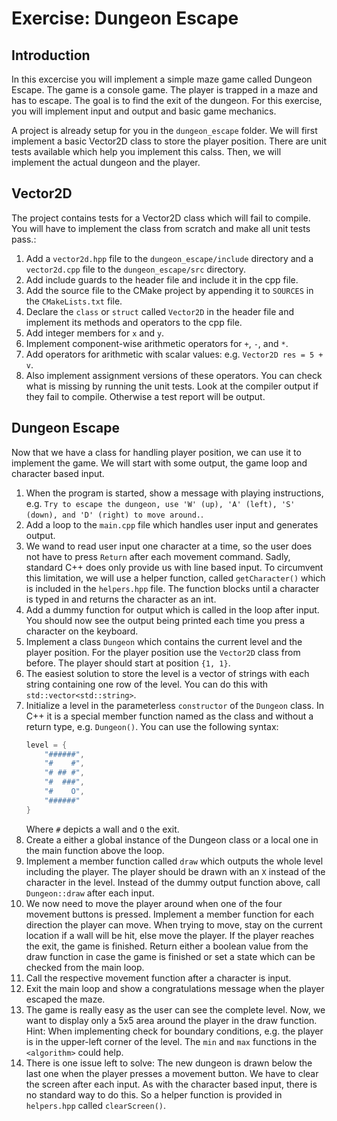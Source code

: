 # Exercise: Dungeon Escape

## Introduction

In this excercise you will implement a simple maze game called Dungeon Escape. The game is a console game. The player is trapped in a maze and has to escape. The goal is to find the exit of the dungeon. For this exercise, you will implement input and output and basic game mechanics.

A project is already setup for you in the `dungeon_escape` folder. We will first implement a basic Vector2D class to store the player position. There are unit tests available which help you implement this calss. Then, we will implement the actual dungeon and the player.

## Vector2D

The project contains tests for a Vector2D class which will fail to compile. You will have to implement the class from scratch and make all unit tests pass.:
1. Add a `vector2d.hpp` file to the `dungeon_escape/include` directory and a `vector2d.cpp` file to the `dungeon_escape/src` directory.
2. Add include guards to the header file and include it in the cpp file.
3. Add the source file to the CMake project by appending it to `SOURCES` in the `CMakeLists.txt` file.
4. Declare the `class` or `struct` called `Vector2D` in the header file and implement its methods and operators to the cpp file.
5. Add integer members for `x` and `y`.
6. Implement component-wise arithmetic operators for `+`, `-`, and `*`.
7. Add operators for arithmetic with scalar values: e.g. `Vector2D res = 5 + v`.
8. Also implement assignment versions of these operators.
 You can check what is missing by running the unit tests. Look at the compiler output if they fail to compile. Otherwise a test report will be output.

## Dungeon Escape

Now that we have a class for handling player position, we can use it to implement the game. We will start with some output, the game loop and character based input.
1. When the program is started, show a message with playing instructions, e.g. `Try to escape the dungeon, use 'W' (up), 'A' (left), 'S' (down), and 'D' (right) to move around.`.
2. Add a loop to the `main.cpp` file which handles user input and generates output.
3. We wand to read user input one character at a time, so the user does not have to press `Return` after each movement command. Sadly, standard C++ does only provide us with line based input. To circumvent this limitation, we will use a helper function, called `getCharacter()` which is included in the `helpers.hpp` file. The function blocks until a character is typed in and returns the character as an int.
4. Add a dummy function for output which is called in the loop after input. You should now see the output being printed each time you press a character on the keyboard.
5. Implement a class `Dungeon` which contains the current level and the player position. For the player position use the `Vector2D` class from before. The player should start at position `{1, 1}`.
6. The easiest solution to store the level is a vector of strings with each string containing one row of the level. You can do this with `std::vector<std::string>`. 
7. Initialize a level in the parameterless `constructor` of the `Dungeon` class. In C++ it is a special member function named as the class and without a return type, e.g. `Dungeon()`. You can use the following syntax:
   ```cpp
   level = {
       "######",
       "#    #",
       "# ## #",
       "#  ###",
       "#    O",
       "######"
   }
   ```
   Where `#` depicts a wall and `O` the exit.
8. Create a either a global instance of the Dungeon class or a local one in the main function above the loop.
9. Implement a member function called `draw` which outputs the whole level including the player. The player should be drawn with an `X` instead of the character in the level. Instead of the dummy output function above, call `Dungeon::draw` after each input.
10. We now need to move the player around when one of the four movement buttons is pressed. Implement a member function for each direction the player can move. When trying to move, stay on the current location if a wall will be hit, else move the player. If the player reaches the exit, the game is finished. Return either a boolean value from the draw function in case the game is finished or set a state which can be checked from the main loop.
11. Call the respective movement function after a character is input.
12. Exit the main loop and show a congratulations message when the player escaped the maze.
13. The game is really easy as the user can see the complete level. Now, we want to display only a 5x5 area around the player in the draw function. Hint: When implementing check for boundary conditions, e.g. the player is in the upper-left corner of the level. The `min` and `max` functions in the `<algorithm>` could help.
14. There is one issue left to solve: The new dungeon is drawn below the last one when the player presses a movement button. We have to clear the screen after each input. As with the character based input, there is no standard way to do this. So a helper function is provided in `helpers.hpp` called `clearScreen()`.